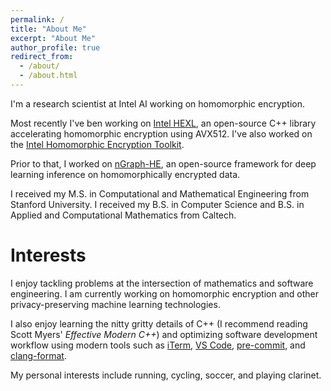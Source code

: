 ```yaml
---
permalink: /
title: "About Me"
excerpt: "About Me"
author_profile: true
redirect_from:
  - /about/
  - /about.html
---
```


I'm a research scientist at Intel AI working on homomorphic encryption.

Most recently I've ben working on [Intel HEXL](https://github.com/intel/hexl), an open-source C++ library accelerating homomorphic encryption using AVX512. I've also worked on the [Intel Homomorphic Encryption Toolkit](https://software.intel.com/content/www/us/en/develop/tools/homomorphic-encryption.html?wapkw=homomorphic%20encryption).

Prior to that, I worked on [nGraph-HE](https://github.com/IntelAI/he-transformer), an open-source framework for deep learning inference on homomorphically encrypted data.

I received my M.S. in Computational and Mathematical Engineering from Stanford University. I received my B.S. in Computer Science and B.S. in Applied and Computational Mathematics from Caltech.

# Interests
I enjoy tackling problems at the intersection of mathematics and software engineering. I am currently working on homomorphic encryption and other privacy-preserving machine learning technologies.

I also enjoy learning the nitty gritty details of C++ (I recommend reading Scott Myers' *Effective Modern C++*) and optimizing software development workflow using modern tools such as [iTerm](https://www.iterm2.com/), [VS Code](https://code.visualstudio.com/), [pre-commit](https://pre-commit.com/), and [clang-format](https://clang.llvm.org/docs/ClangFormat.html).

My personal interests include running, cycling, soccer, and playing clarinet.
